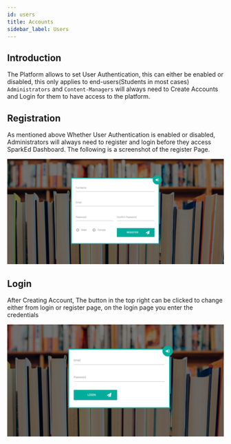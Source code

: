 ```yaml
---
id: users
title: Accounts
sidebar_label: Users
---
```

## Introduction

The Platform allows to set User Authentication, this can either be enabled or disabled, this only applies to end-users(Students in most cases)
`Administrators` and `Content-Managers` will always need to Create Accounts and Login for them to have access to the platform. 

## Registration 

As mentioned above Whether User Authentication is enabled or disabled, Administrators will always need to register and login before they access SparkEd Dashboard.
The following is a screenshot of the register Page.  

![Register Page](assets/register.png)  

## Login 

After Creating Account, The button in the top right can be clicked to change either from login or register page, on the login page you enter the credentials 

![Login Page](assets/login.png)  

